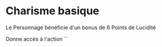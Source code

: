 # Charisme basique

Le Personnage bénéficie d'un bonus de 6 Points de Lucidité

Donne accès à l'action \`\`

